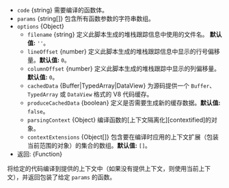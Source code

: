 <!-- YAML
added: v10.10.0
changes:
  - version: v14.1.0
    pr-url: https://github.com/nodejs/node/pull/32985
    description: The `importModuleDynamically` option is now supported.
  - version: v14.3.0
    pr-url: https://github.com/nodejs/node/pull/33364
    description: Removal of `importModuleDynamically` due to compatibility issues
-->
* `code` {string} 需要编译的函数体。
* `params` {string[]} 包含所有函数参数的字符串数组。
* `options` {Object}
  * `filename` {string} 定义此脚本生成的堆栈跟踪信息中使用的文件名。 **默认值:** `''`。
  * `lineOffset` {number} 定义此脚本生成的堆栈跟踪信息中显示的行号偏移量。**默认值:** `0`。
  * `columnOffset` {number} 定义此脚本生成的堆栈跟踪中显示的列偏移量。 **默认值:** `0`。
  * `cachedData` {Buffer|TypedArray|DataView} 为源码提供一个 `Buffer`、`TypedArray` 或 `DataView` 格式的 V8 代码缓存。
  * `produceCachedData` {boolean} 定义是否需要生成新的缓存数据。**默认值:** `false`。
  * `parsingContext` {Object} 编译函数的[上下文隔离化][contextified]的对象。
  * `contextExtensions` {Object[]}  包含要在编译时应用的上下文扩展（包装当前范围的对象）的集合的数组。**默认值:** `[]`。
* 返回: {Function}

将给定的代码编译到提供的上下文中（如果没有提供上下文，则使用当前上下文），并返回包装了给定 `params` 的函数。

